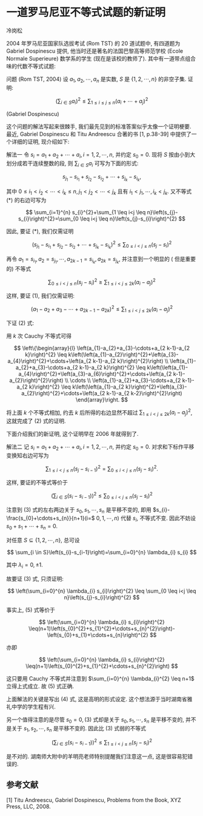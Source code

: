 # 一道罗马尼亚不等式试题的新证明 

冷岗松

2004 年罗马尼亚国家队选拔考试 (Rom TST) 的 20 道试题中, 有四道题为 Gabriel Dospinescu 提供, 他当时还是著名的法国巴黎高等师范学校 (Ecole Normale Superieure) 数学系的学生 (现在是该校的教师了). 其中有一道带点组合味的代数不等式试题:

问题 (Rom TST, 2004) 设 $a_{1}, a_{2}, \cdots, a_{n}$ 是实数, $S$ 是 $\{1,2, \cdots, n\}$ 的非空子集. 证明:

$$
\left(\sum_{i \in S} a_{i}\right)^{2} \leq \sum_{1 \leq i \leq j \leq n}\left(a_{i}+\cdots+a_{j}\right)^{2}
$$

(Gabriel Dospinescu)

这个问题的解法写起来很棘手, 我们最先见到的标准答案似乎太像一个证明梗要. 最近, Gabriel Dospinescu 和 Titu Andreescu 合著的书 [1, p.38-39] 中提供了一个详细的证明, 现介绍如下:

解法一 令 $s_{i}=a_{1}+a_{2}+\cdots+a_{i}, i=1,2, \cdots, n$, 并约定 $s_{0}=0$. 现将 $S$ 按由小到大划分成若干连续整数的段, 则 $\sum_{i \in S} a_{i}$ 可写为下面的形式:

$$
s_{j_{1}}-s_{i_{1}}+s_{j_{2}}-s_{i_{2}}+\cdots+s_{j_{k}}-s_{i_{k}},
$$

其中 $0 \leq i_{1}<i_{2}<\cdots<i_{k} \leq n, j_{1}<j_{2}<\cdots<j_{k}$ 且有 $i_{1}<j_{1}, \cdots, i_{k}<j_{k}$. 又不等式 $(*)$ 的右边可写为

$$
\sum_{i=1}^{n} s_{i}^{2}+\sum_{1 \leq i<j \leq n}\left(s_{j}-s_{i}\right)^{2}=\sum_{0 \leq i<j \leq n}\left(s_{j}-s_{i}\right)^{2}
$$

因此, 要证 $(*)$, 我们仅需证明

$$
\left(s_{j_{1}}-s_{i_{1}}+s_{j_{2}}-s_{i_{2}}+\cdots+s_{j_{k}}-s_{i_{k}}\right)^{2} \leq \sum_{0 \leq i<j \leq n}\left(s_{j}-s_{i}\right)^{2}
$$

再令 $a_{1}=s_{i_{1}}, a_{2}=s_{j_{1}}, \cdots, a_{2 k-1}=s_{i_{k}}, a_{2 k}=s_{j_{k}}$, 并注意到一个明显的 $($ 但是重要的) 不等式

$$
\sum_{0 \leq i<j \leq n}\left(s_{j}-s_{i}\right)^{2} \geq \sum_{1 \leq i<j \leq 2 k}\left(a_{i}-a_{j}\right)^{2}
$$

这样, 要证 (1), 我们仅需证明:

$$
\left(a_{1}-a_{2}+a_{3}-\cdots+a_{2 k-1}-a_{2 k}\right)^{2} \leq \sum_{1 \leq i<j \leq 2 k}\left(a_{i}-a_{j}\right)^{2}
$$

下证 (2) 式:

用 $k$ 次 Cauchy 不等式可得

$$
\left\{\begin{array}{l}
\left(a_{1}-a_{2}+a_{3}-\cdots+a_{2 k-1}-a_{2 k}\right)^{2} \leq k\left(\left(a_{1}-a_{2}\right)^{2}+\left(a_{3}-a_{4}\right)^{2}+\cdots+\left(a_{2 k-1}-a_{2 k}\right)^{2}\right) \\
\left(a_{1}-a_{2}+a_{3}-\cdots+a_{2 k-1}-a_{2 k}\right)^{2} \leq k\left(\left(a_{1}-a_{4}\right)^{2}+\left(a_{3}-a_{6}\right)^{2}+\cdots+\left(a_{2 k-1}-a_{2}\right)^{2}\right) \\
\cdots \\
\left(a_{1}-a_{2}+a_{3}-\cdots+a_{2 k-1}-a_{2 k}\right)^{2} \leq k\left(\left(a_{1}-a_{2 k}\right)^{2}+\left(a_{3}-a_{2}\right)^{2}+\cdots+\left(a_{2 k-1}-a_{2 k-2}\right)^{2}\right)
\end{array}\right.
$$

将上面 $k$ 个不等式相加, 约去 $k$ 后所得的右边显然不超过 $\sum_{1 \leq i<j \leq 2 k}\left(a_{i}-a_{j}\right)^{2}$, 这就完成了 (2) 式的证明.

下面介绍我们的新证明, 这个证明早在 2006 年就得到了.

解法二 记 $s_{i}=a_{1}+a_{2}+\cdots+a_{i}, i=1,2, \cdots, n$, 并约定 $s_{0}=0$. 对求和下标作平移变换知右边可写为

$$
\sum_{1 \leq i<j \leq n}\left(s_{j}-s_{i-1}\right)^{2}=\sum_{0 \leq i<j \leq n}\left(s_{j}-s_{i}\right)^{2} .
$$

这样, 要证的不等式等价于

$$
\left(\sum_{i \in S}\left(s_{i}-s_{i-1}\right)\right)^{2} \leq \sum_{0 \leq i<j \leq n}\left(s_{j}-s_{i}\right)^{2}
$$

注意到 (3) 式的左右两边关于 $s_{0}, s_{1}, \cdots, s_{n}$ 是平移不变的, 即用 $s_{i}-\frac{s_{0}+\cdots+s_{n}}{n+1}(i=$ $0,1, \cdots, n)$ 代替 $s_{i}$, 不等式不变. 因此不妨设 $s_{0}+s_{1}+\cdots+s_{n}=0$.

对任意 $S \subseteq\{1,2, \cdots, n\}$, 总可设

$$
\sum_{i \in S}\left(s_{i}-s_{i-1}\right)=\sum_{i=0}^{n} \lambda_{i} s_{i}
$$

其中 $\lambda_{i}=0, \pm 1$.

故要证 (3) 式, 只须证明:

$$
\left(\sum_{i=0}^{n} \lambda_{i} s_{i}\right)^{2} \leq \sum_{0 \leq i<j \leq n}\left(s_{j}-s_{i}\right)^{2}
$$

事实上, (5) 式等价于

$$
\left(\sum_{i=0}^{n} \lambda_{i} s_{i}\right)^{2} \leq(n+1)\left(s_{0}^{2}+s_{1}^{2}+\cdots+s_{n}^{2}\right)-\left(s_{0}+s_{1}+\cdots+s_{n}\right)^{2}
$$

亦即

$$
\left(\sum_{i=0}^{n} \lambda_{i} s_{i}\right)^{2} \leq(n+1)\left(s_{0}^{2}+s_{1}^{2}+\cdots+s_{n}^{2}\right)
$$

这只要用 Cauchy 不等式并注意到 $\sum_{i=0}^{n} \lambda_{i}^{2} \leq n+1$ 立得上式成立. 故 (5) 式正确.

上面解法的关键是写出 (4) 式, 这是高明的形式设定. 这个想法源于当时湖南省雅礼中学的学生程有兴.

另一个值得注意的是尽管 $s_{0}=0,(3)$ 式却是关于 $s_{0}, s_{1}, \cdots, s_{n}$ 是平移不变的, 并不是关于 $s_{1}, s_{2}, \cdots, s_{n}$ 是平移不变的. 因此比 (3) 式弱的不等式

$$
\left(\sum_{i \in S}\left(s_{i}-s_{i-1}\right)\right)^{2} \leq \sum_{1 \leq i<j \leq n}\left(s_{j}-s_{i}\right)^{2}
$$

是不对的. 湖南师大附中的羊明亮老师特别提醒我们注意这一点, 这是很容易犯错误的.

## 参考文献

[1] Titu Andreescu, Gabriel Dospinescu, Problems from the Book, XYZ Press, LLC, 2008.

